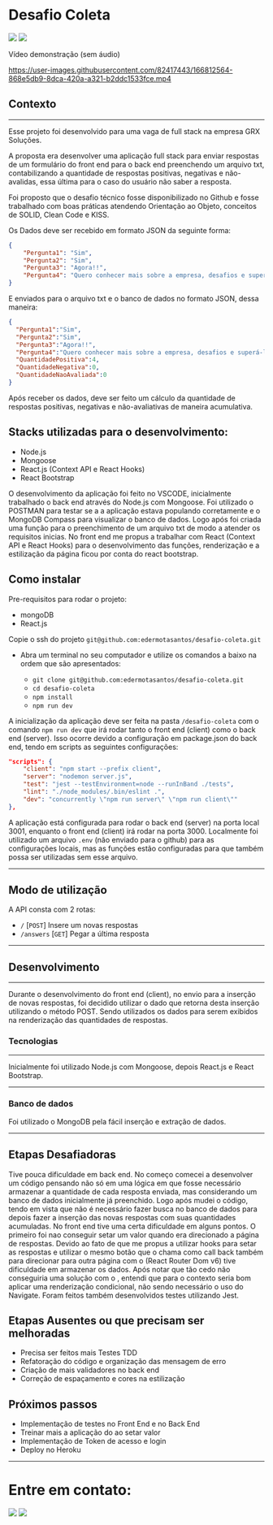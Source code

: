 # Desafio Coleta

<div> 
  <a href="https://www.linkedin.com/in/eder-santos-dev/" target="_blank"><img src="https://img.shields.io/badge/-LinkedIn-%230077B5?style=for-the-badge&logo=linkedin&logoColor=white" target="_blank"></a> 
  <a href = "mailto:eder.mota@outlook.com"><img src="https://img.shields.io/badge/Microsoft_Outlook-0078D4?style=for-the-badge&logo=microsoft-outlook&logoColor=white" target="_blank"></a> 
</div>

Vídeo demonstração (sem áudio)

https://user-images.githubusercontent.com/82417443/166812564-868e5db9-8dca-420a-a321-b2ddc1533fce.mp4

## Contexto

---

Esse projeto foi desenvolvido para uma vaga de full stack na empresa GRX Soluções.

A proposta era desenvolver uma aplicação full stack para enviar respostas de um formulário do front end para o back end preenchendo um arquivo txt, contabilizando a quantidade de respostas positivas, negativas e não-avalidas, essa última para o caso do usuário não saber a resposta. 

Foi proposto que o desafio técnico fosse disponibilizado no Github e fosse trabalhado com boas práticas atendendo Orientação ao Objeto, conceitos de SOLID, Clean Code e KISS.

Os Dados deve ser recebido em formato JSON da seguinte forma:

```json
{
    "Pergunta1": "Sim",
    "Pergunta2": "Sim",
    "Pergunta3": "Agora!!",
    "Pergunta4": "Quero conhecer mais sobre a empresa, desafios e superá-los em conjunto com um time incrível!"
}
```

E enviados para o arquivo txt e o banco de dados no formato JSON, dessa maneira:

```json
{
  "Pergunta1":"Sim",
  "Pergunta2":"Sim",
  "Pergunta3":"Agora!!",
  "Pergunta4":"Quero conhecer mais sobre a empresa, desafios e superá-los em conjunto com um time incrível!",
  "QuantidadePositiva":4,
  "QuantidadeNegativa":0,
  "QuantidadeNaoAvaliada":0
}
```


Após receber os dados, deve ser feito um cálculo da quantidade de respostas positivas, negativas e não-avaliativas de maneira acumulativa.

## Stacks utilizadas para o desenvolvimento:
- Node.js
- Mongoose
- React.js (Context API e React Hooks)
- React Bootstrap

O desenvolvimento da aplicação foi feito no VSCODE, inicialmente trabalhado o back end através do Node.js com Mongoose. Foi utilizado o POSTMAN para testar se a a aplicação estava populando corretamente e o MongoDB Compass para visualizar o banco de dados. Logo após foi criada uma função para o preenchimento de um arquivo txt de modo a atender os requisitos inicias.
No front end me propus a trabalhar com React (Context API e React Hooks) para o desenvolvimento das funções, renderização e a estilização da página ficou por conta do react bootstrap.

## Como instalar

Pre-requisitos para rodar o projeto: 
- mongoDB
- React.js

Copie o ssh do projeto `git@github.com:edermotasantos/desafio-coleta.git`

* Abra um terminal no seu computador e utilize os comandos a baixo na ordem que são apresentados:

  * `git clone git@github.com:edermotasantos/desafio-coleta.git`
  * `cd desafio-coleta`
  * `npm install`
  * `npm run dev`

A inicialização da aplicação deve ser feita na pasta `/desafio-coleta` com o comando `npm run dev` que irá rodar tanto o front end (client) como o back end (server). Isso ocorre devido a configuração em package.json do back end, tendo em scripts as seguintes configurações:


```json
"scripts": {
    "client": "npm start --prefix client",
    "server": "nodemon server.js",
    "test": "jest --testEnvironment=node --runInBand ./tests",
    "lint": "./node_modules/.bin/eslint .",
    "dev": "concurrently \"npm run server\" \"npm run client\""
},
```

  
  A aplicação está configurada para rodar o back end (server) na porta local 3001, enquanto o front end (client) irá rodar na porta 3000. Localmente foi utilizado um arquivo `.env` (não enviado para o github) para as configurações locais, mas as funções estão configuradas para que também possa ser utilizadas sem esse arquivo.

---

## Modo de utilização

A API consta com 2 rotas: 
* `/` [`POST`] Insere um novas respostas
 * `/answers` [`GET`]  Pegar a última resposta
---

## Desenvolvimento

---
Durante o desenvolvimento do front end (client), no envio para a inserção de novas respostas, foi decidido utilizar o dado que retorna desta inserção utilizando o método POST. Sendo utilizados os dados para serem exibidos na renderização das quantidades de respostas.

### Tecnologias

---

Inicialmente foi utilizado Node.js com Mongoose, depois React.js e React Bootstrap.

---

### Banco de dados

Foi utilizado o MongoDB pela fácil inserção e extração de dados.

---

## Etapas Desafiadoras

Tive pouca dificuldade em back end. No começo comecei a desenvolver um código pensando não só em uma lógica em que fosse necessário armazenar a quantidade de cada resposta enviada, mas considerando um banco de dados inicialmente já preenchido. Logo após mudei o código, tendo em vista que não é necessário fazer busca no banco de dados para depois fazer a inserção das novas respostas com suas quantidades acumuladas.
No front end tive uma certa dificuldade em alguns pontos. O primeiro foi nao conseguir setar um valor quando era direcionado a página de respostas. Devido ao fato de que me propus a utilizar hooks para setar as respostas e utilizar o mesmo botão que o chama como call back também para direcionar para outra página com o <Navigate /> (React Router Dom v6) tive dificuldade em armazenar os dados. Após notar que tão cedo não conseguiria uma solução com o <Navigate/>, entendi que para o contexto seria bom aplicar uma renderização condicional, não sendo necessário o uso do Navigate.
Foram feitos também desenvolvidos testes utilizando Jest.

## Etapas Ausentes ou que precisam ser melhoradas

* Precisa ser feitos mais Testes TDD
* Refatoração do código e organização das mensagem de erro
* Criação de mais validadores no back end
* Correção de espaçamento e cores na estilização


## Próximos passos

* Implementação de testes no Front End e no Back End
* Treinar mais a aplicação do <Navigate/> ao setar valor
* Implementação de Token de acesso e login
* Deploy no Heroku


---


# Entre em contato:

<div> 
  <a href="https://www.linkedin.com/in/eder-santos-dev/" target="_blank"><img src="https://img.shields.io/badge/-LinkedIn-%230077B5?style=for-the-badge&logo=linkedin&logoColor=white" target="_blank"></a> 
  <a href = "mailto:eder.mota@outlook.com"><img src="https://img.shields.io/badge/Microsoft_Outlook-0078D4?style=for-the-badge&logo=microsoft-outlook&logoColor=white" target="_blank"></a> 
</div>
